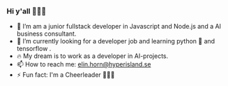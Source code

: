 ### Hi y'all 🙋🏼‍♀️

- 🔭 I’m am a junior fullstack developer in Javascript and Node.js and a AI business consultant.
- 🌱 I’m currently looking for a developer job and learning python 🐍 and tensorflow .
- 🔥 My dream is to work as a developer in AI-projects.
- 📫 How to reach me: elin.horn@hyperisland.se
- ⚡ Fun fact: I'm a Cheerleader 🤸🏼‍♀️ 
